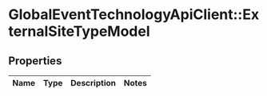 # GlobalEventTechnologyApiClient::ExternalSiteTypeModel

## Properties
Name | Type | Description | Notes
------------ | ------------- | ------------- | -------------

